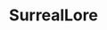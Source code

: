 ---
title: SurrealLore
crosslinks:
- surrealmemes
- mydadwroteaporno
- DeepFriedMemes
- AMAAggregator
---